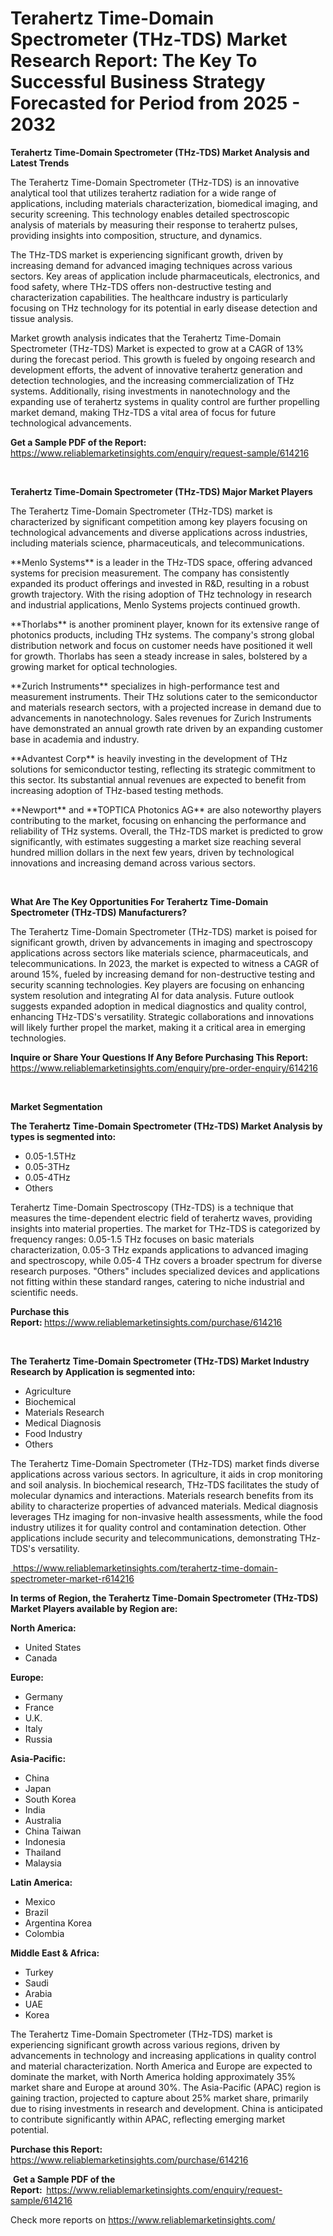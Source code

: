 <p><h1>Terahertz Time-Domain Spectrometer (THz-TDS) Market Research Report: The Key To Successful Business Strategy Forecasted for Period from 2025 - 2032</h1></p><p><strong>Terahertz Time-Domain Spectrometer (THz-TDS) Market Analysis and Latest Trends</strong></p>
<p><p>The Terahertz Time-Domain Spectrometer (THz-TDS) is an innovative analytical tool that utilizes terahertz radiation for a wide range of applications, including materials characterization, biomedical imaging, and security screening. This technology enables detailed spectroscopic analysis of materials by measuring their response to terahertz pulses, providing insights into composition, structure, and dynamics.</p><p>The THz-TDS market is experiencing significant growth, driven by increasing demand for advanced imaging techniques across various sectors. Key areas of application include pharmaceuticals, electronics, and food safety, where THz-TDS offers non-destructive testing and characterization capabilities. The healthcare industry is particularly focusing on THz technology for its potential in early disease detection and tissue analysis.</p><p>Market growth analysis indicates that the Terahertz Time-Domain Spectrometer (THz-TDS) Market is expected to grow at a CAGR of 13% during the forecast period. This growth is fueled by ongoing research and development efforts, the advent of innovative terahertz generation and detection technologies, and the increasing commercialization of THz systems. Additionally, rising investments in nanotechnology and the expanding use of terahertz systems in quality control are further propelling market demand, making THz-TDS a vital area of focus for future technological advancements.</p></p>
<p><strong>Get a Sample PDF of the Report:&nbsp;</strong> <a href="https://www.reliablemarketinsights.com/enquiry/request-sample/614216?utm_campaign=2112&utm_medium=2&utm_source=Github&utm_content=ia&utm_term=27022025&utm_id=terahertz-time-domain-spectrometer-thz-tds">https://www.reliablemarketinsights.com/enquiry/request-sample/614216</a></p>
<p>&nbsp;</p>
<p><strong>Terahertz Time-Domain Spectrometer (THz-TDS) Major Market Players</strong></p>
<p><p>The Terahertz Time-Domain Spectrometer (THz-TDS) market is characterized by significant competition among key players focusing on technological advancements and diverse applications across industries, including materials science, pharmaceuticals, and telecommunications.</p><p>**Menlo Systems** is a leader in the THz-TDS space, offering advanced systems for precision measurement. The company has consistently expanded its product offerings and invested in R&D, resulting in a robust growth trajectory. With the rising adoption of THz technology in research and industrial applications, Menlo Systems projects continued growth.</p><p>**Thorlabs** is another prominent player, known for its extensive range of photonics products, including THz systems. The company's strong global distribution network and focus on customer needs have positioned it well for growth. Thorlabs has seen a steady increase in sales, bolstered by a growing market for optical technologies.</p><p>**Zurich Instruments** specializes in high-performance test and measurement instruments. Their THz solutions cater to the semiconductor and materials research sectors, with a projected increase in demand due to advancements in nanotechnology. Sales revenues for Zurich Instruments have demonstrated an annual growth rate driven by an expanding customer base in academia and industry.</p><p>**Advantest Corp** is heavily investing in the development of THz solutions for semiconductor testing, reflecting its strategic commitment to this sector. Its substantial annual revenues are expected to benefit from increasing adoption of THz-based testing methods.</p><p>**Newport** and **TOPTICA Photonics AG** are also noteworthy players contributing to the market, focusing on enhancing the performance and reliability of THz systems. Overall, the THz-TDS market is predicted to grow significantly, with estimates suggesting a market size reaching several hundred million dollars in the next few years, driven by technological innovations and increasing demand across various sectors.</p></p>
<p>&nbsp;</p>
<p><strong>What Are The Key Opportunities For Terahertz Time-Domain Spectrometer (THz-TDS) Manufacturers?</strong></p>
<p><p>The Terahertz Time-Domain Spectrometer (THz-TDS) market is poised for significant growth, driven by advancements in imaging and spectroscopy applications across sectors like materials science, pharmaceuticals, and telecommunications. In 2023, the market is expected to witness a CAGR of around 15%, fueled by increasing demand for non-destructive testing and security scanning technologies. Key players are focusing on enhancing system resolution and integrating AI for data analysis. Future outlook suggests expanded adoption in medical diagnostics and quality control, enhancing THz-TDS's versatility. Strategic collaborations and innovations will likely further propel the market, making it a critical area in emerging technologies.</p></p>
<p><strong>Inquire or Share Your Questions If Any Before Purchasing This Report:</strong> <a href="https://www.reliablemarketinsights.com/enquiry/pre-order-enquiry/614216?utm_campaign=2112&utm_medium=2&utm_source=Github&utm_content=ia&utm_term=27022025&utm_id=terahertz-time-domain-spectrometer-thz-tds">https://www.reliablemarketinsights.com/enquiry/pre-order-enquiry/614216</a></p>
<p>&nbsp;</p>
<p><strong>Market Segmentation</strong></p>
<p><strong>The Terahertz Time-Domain Spectrometer (THz-TDS) Market Analysis by types is segmented into:</strong></p>
<p><ul><li>0.05-1.5THz</li><li>0.05-3THz</li><li>0.05-4THz</li><li>Others</li></ul></p>
<p><p>Terahertz Time-Domain Spectroscopy (THz-TDS) is a technique that measures the time-dependent electric field of terahertz waves, providing insights into material properties. The market for THz-TDS is categorized by frequency ranges: 0.05-1.5 THz focuses on basic materials characterization, 0.05-3 THz expands applications to advanced imaging and spectroscopy, while 0.05-4 THz covers a broader spectrum for diverse research purposes. "Others" includes specialized devices and applications not fitting within these standard ranges, catering to niche industrial and scientific needs.</p></p>
<p><strong>Purchase this Report:&nbsp;</strong><a href="https://www.reliablemarketinsights.com/purchase/614216?utm_campaign=2112&utm_medium=2&utm_source=Github&utm_content=ia&utm_term=27022025&utm_id=terahertz-time-domain-spectrometer-thz-tds">https://www.reliablemarketinsights.com/purchase/614216</a></p>
<p>&nbsp;</p>
<p><strong>The Terahertz Time-Domain Spectrometer (THz-TDS) Market Industry Research by Application is segmented into:</strong></p>
<p><ul><li>Agriculture</li><li>Biochemical</li><li>Materials Research</li><li>Medical Diagnosis</li><li>Food Industry</li><li>Others</li></ul></p>
<p><p>The Terahertz Time-Domain Spectrometer (THz-TDS) market finds diverse applications across various sectors. In agriculture, it aids in crop monitoring and soil analysis. In biochemical research, THz-TDS facilitates the study of molecular dynamics and interactions. Materials research benefits from its ability to characterize properties of advanced materials. Medical diagnosis leverages THz imaging for non-invasive health assessments, while the food industry utilizes it for quality control and contamination detection. Other applications include security and telecommunications, demonstrating THz-TDS's versatility.</p></p>
<p><a href="https://www.reliablemarketinsights.com/terahertz-time-domain-spectrometer-market-r614216?utm_campaign=2112&utm_medium=2&utm_source=Github&utm_content=ia&utm_term=27022025&utm_id=terahertz-time-domain-spectrometer-thz-tds">&nbsp;https://www.reliablemarketinsights.com/terahertz-time-domain-spectrometer-market-r614216</a></p>
<p><strong>In terms of Region, the Terahertz Time-Domain Spectrometer (THz-TDS) Market Players available by Region are:</strong></p>
<p>
    <p> <strong> North America: </strong>
        <ul>
            <li>United States</li>
            <li>Canada</li>
        </ul>
        </p> 
    <p> <strong> Europe: </strong>
        <ul>
            <li>Germany</li>
            <li>France</li>
            <li>U.K.</li>
            <li>Italy</li>
            <li>Russia</li>
        </ul>
        </p> 
    <p> <strong> Asia-Pacific: </strong>
        <ul>
            <li>China</li>
            <li>Japan</li>
            <li>South Korea</li>
            <li>India</li>
            <li>Australia</li>
            <li>China Taiwan</li>
            <li>Indonesia</li>
            <li>Thailand</li>
            <li>Malaysia</li>
        </ul>
        </p> 
    <p> <strong> Latin America: </strong>
        <ul>
            <li>Mexico</li>
            <li>Brazil</li>
            <li>Argentina Korea</li>
            <li>Colombia</li>
        </ul>
        </p> 
    <p> <strong> Middle East & Africa: </strong>
        <ul>
            <li>Turkey</li>
            <li>Saudi</li>
            <li>Arabia</li>
            <li>UAE</li>
            <li>Korea</li>
        </ul>
    </p>
    </p>
<p><p>The Terahertz Time-Domain Spectrometer (THz-TDS) market is experiencing significant growth across various regions, driven by advancements in technology and increasing applications in quality control and material characterization. North America and Europe are expected to dominate the market, with North America holding approximately 35% market share and Europe at around 30%. The Asia-Pacific (APAC) region is gaining traction, projected to capture about 25% market share, primarily due to rising investments in research and development. China is anticipated to contribute significantly within APAC, reflecting emerging market potential.</p></p>
<p><strong>Purchase this Report: </strong><a href="https://www.reliablemarketinsights.com/purchase/614216?utm_campaign=2112&utm_medium=2&utm_source=Github&utm_content=ia&utm_term=27022025&utm_id=terahertz-time-domain-spectrometer-thz-tds">https://www.reliablemarketinsights.com/purchase/614216</a></p>
<p>&nbsp;<strong>Get a Sample PDF of the Report:&nbsp;&nbsp;</strong><a href="https://www.reliablemarketinsights.com/enquiry/request-sample/614216?utm_campaign=2112&utm_medium=2&utm_source=Github&utm_content=ia&utm_term=27022025&utm_id=terahertz-time-domain-spectrometer-thz-tds">https://www.reliablemarketinsights.com/enquiry/request-sample/614216</a></p>
<p><strong></strong></p>
<p>Check more reports on <a href="https://www.reliablemarketinsights.com/?utm_campaign=2112&utm_medium=2&utm_source=Github&utm_content=ia&utm_term=27022025&utm_id=terahertz-time-domain-spectrometer-thz-tds">https://www.reliablemarketinsights.com/</a></p>